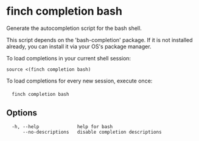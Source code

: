 # finch completion bash

Generate the autocompletion script for the bash shell.

This script depends on the 'bash-completion' package.
If it is not installed already, you can install it via your OS's package manager.

To load completions in your current shell session:

	source <(finch completion bash)

To load completions for every new session, execute once:

####

```text
  finch completion bash
```

## Options

```text
  -h, --help              help for bash
      --no-descriptions   disable completion descriptions
```
